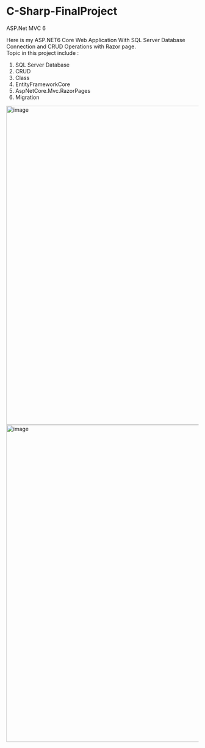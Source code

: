 # C-Sharp-FinalProject
ASP.Net MVC 6

Here is my ASP.NET6 Core Web Application With SQL Server Database Connection and CRUD Operations with Razor page.<br>
Topic in this project include :<br>
<ol>
<li>SQL Server Database</li>
<li>CRUD</li>
<li>Class</li>
<li>EntityFrameworkCore</li>
<li>AspNetCore.Mvc.RazorPages</li>
<li>Migration </li>
</ol>
<img width="836" alt="image" src="https://user-images.githubusercontent.com/84719740/177781501-ab585c38-908b-4d30-982f-ca094f3503ff.png">
<br>
<img width="831" alt="image" src="https://user-images.githubusercontent.com/84719740/177781022-3de5c0e5-dc59-4974-a09d-f857cb1617b6.png">

